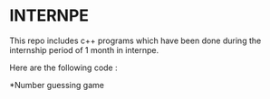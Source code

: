 # INTERNPE
This repo includes c++ programs which have been done during the internship period of 1 month in internpe.

Here are the following code :

*Number guessing game
